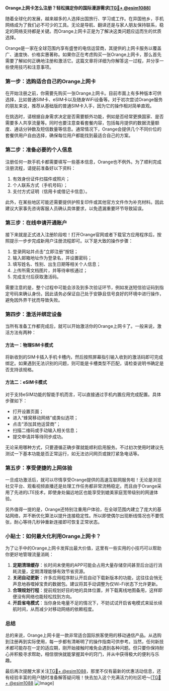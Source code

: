 **Orange上网卡怎么注册？轻松搞定你的国际漫游需求[[TG💪+ @esim1088](https://t.me/s/esim1088)]**

随着全球化的发展，越来越多的人选择出国旅行、学习或工作。在异国他乡，手机网络成为了我们必不可少的工具。无论是导航、翻译还是与家人朋友保持联系，稳定的网络支持都是关键。而Orange上网卡正是为了解决这类问题应运而生的优质选择。

Orange是一家在全球范围内享有盛誉的电信运营商，其提供的上网卡服务以覆盖广、速度快、价格实惠著称。如果你正在考虑购买一张Orange上网卡，那么首先需要了解如何正确地注册和激活它。这篇文章将详细为你解答这一过程，并分享一些使用技巧和注意事项。

### **第一步：选购适合自己的Orange上网卡**

在开始注册之前，你需要先购买一张Orange上网卡。目前市面上有多种版本可供选择，比如普通SIM卡、eSIM卡以及随身WiFi设备等。对于初次尝试Orange服务的朋友来说，推荐从基础版的普通SIM卡入手，因为它的操作相对简单直观。

在挑选时，请根据自身需求决定是否需要额外功能，例如是否经常更换国家、是否需要多人共享流量等。同时也要注意查看套餐内容，包括每月提供的数据流量额度、通话分钟数及短信数量等信息。通常情况下，Orange会提供几个不同价位的套餐供用户自由选择，确保每位用户都能找到最适合自己的方案。

### **第二步：准备必要的个人信息**

注册任何一款手机卡都需要填写一些基本信息，Orange也不例外。为了顺利完成注册流程，请提前准备好以下资料：

1. 有效身份证件扫描件或照片；
2. 个人联系方式（手机号码）；
3. 支付方式证明（信用卡或借记卡信息）。

此外，在某些地区可能还需要提供护照复印件或其他官方文件作为补充材料。因此建议大家事先咨询客服人员确认具体要求，以免遗漏重要环节导致延误。

### **第三步：在线申请开通账户**

接下来就是正式进入注册阶段啦！打开Orange官网或者下载官方应用程序后，按照提示一步步完成新用户注册流程即可。以下是大致的操作步骤：

1. 登录网站并点击“立即注册”按钮；
2. 输入邮箱地址作为登录名，并设置密码；
3. 填写姓名、性别、出生日期等相关个人信息；
4. 上传所需文档图片，并等待审核通过；
5. 完成支付后获取激活码。

需要注意的是，整个过程中可能会涉及到多次验证环节，例如发送短信验证码到指定号码来确认身份。因此请务必保证自己处于安静且信号良好的环境中进行操作，避免因外界干扰而导致失败。

### **第四步：激活并绑定设备**

当所有准备工作都完成后，就可以开始激活你的Orange上网卡了。一般来说，激活方法有两种：

#### 方法一：物理SIM卡模式
将新收到的SIM卡插入手机卡槽内，然后按照屏幕指引输入收到的激活码即可完成绑定。如果遇到无法识别的问题，则可能是卡槽类型不匹配，请检查说明书确定是否支持该规格。

#### 方法二：eSIM卡模式
对于支持eSIM功能的智能手机而言，可以直接通过手机内置应用完成配置。具体步骤如下：
- 打开设置页面；
- 进入“蜂窝移动网络”或类似选项；
- 点击“添加其他运营商”；
- 扫描二维码或手动输入相关信息；
- 提交申请并等待同步成功。

无论采用哪种方式，只要遵循正确步骤就能顺利启用服务。不过初次使用时建议先测试一下基本功能是否正常运行，如无法访问网页或拨打紧急电话等。

### **第五步：享受便捷的上网体验**

一旦成功激活后，就可以尽情享受Orange提供的高速互联网服务啦！无论是浏览社交平台、观看视频直播还是处理工作任务都非常流畅稳定。而且由于Orange采用了先进的LTE技术，即使身处偏远地区也能享受到媲美家庭宽带级别的网速体验。

另外值得一提的是，Orange还特别注重用户体验，在全球范围内建立了庞大的基站网络，并不断优化算法以提升连接稳定性。所以即使偶尔出现断线情况也不要慌张，耐心等待几秒钟重新连接即可恢复正常状态。

### **小贴士：如何最大化利用Orange上网卡？**

为了让手中的Orange上网卡发挥出最大价值，这里有一些实用的小技巧可以帮助你更好地管理流量消耗：

1. **定期清理缓存**：长时间未使用的APP可能会占用大量存储空间甚至后台运行消耗流量，定期清理能够有效节省资源。
2. **关闭自动更新**：许多应用程序默认开启自动下载新版本的功能，这往往会悄无声息地吞噬掉宝贵的数据包。建议将其手动调整为仅Wi-Fi状态下允许更新。
3. **合理规划行程**：提前规划好目的地的具体位置，并下载离线地图备用，这样即便没有网络也能轻松找到方向。
4. **开启省电模式**：当你身处电量不足的情况下，不妨试试开启省电模式来延长续航时间，从而减少对移动网络的依赖程度。

### **总结**

总的来说，Orange上网卡是一款非常适合国际旅客使用的移动通信产品。从选购到注册再到实际使用，每一步都有清晰明了的操作指南可供参考。当然，任何新技术都可能存在一定的适应期，刚开始接触时难免会遇到各种问题。但只要你保持耐心并积极寻求帮助，相信很快就能掌握其中的窍门，并从中获得极大的便利与乐趣。

最后再次提醒大家关注[TG💪+ @esim1088](https://t.me/s/esim1088)，那里不仅有最新的优惠活动信息，还有经验丰富的用户随时准备解答疑问哦！快去加入这个充满活力的社区吧～[[TG💪+ @esim1088](https://t.me/s/esim1088) ![Image](https://i.postimg.cc/4NQfJmqS/Snipaste-2025-05-13-00-14-12.png)]